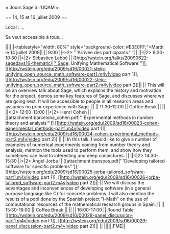 = Jours Sage à l'UQAM =

== 14, 15 et 16 juillet 2009 ==

Local : ...

Se veut accessible à tous...



||||||<tablestyle="width: 80%" style="background-color: #E0E0FF;">Mardi le 14 juillet 2009||
|| 9:00 ||<-2> '''Arrivée des participants.''' ||
||<|2> 9:30-10:30 ||<|2> Sébastien Labbé || [[http://wstein.org/talks/20090622-sagedays16-thematic/|'''Sage: Unifying Mathematical Software''']], [[http://wstein.org/edu/2009/sd16/00021-stein-unifying_open_source_math_software-part1.m4v|video part 1]], [[http://wstein.org/edu/2009/sd16/00022-stein-unifying_open_source_math_software-part2.m4v|video part 2]]||
|| This will be an overview talk about Sage, which explains the history and motivation for the project, demos some key features of Sage, and discusses where we are going next. It will be accessible to people in all research areas and assumes no prior experience with Sage. ||
|| 11:30-12:00 || Coffee&nbsp;Break || ||
||<|2> 12:00-13:00 ||<|2> Henri&nbsp;Cohen || [[attachment:barcelona_cohen.pdf|'''Experimental methods in number theory and analysis''']] [[http://wstein.org/edu/2009/sd16/00023-cohen-experimental_methods-part1.m4v|video part 1]], [[http://wstein.org/edu/2009/sd16/00024-cohen-experimental_methods-part2.m4v|video part 2]] ||
|| In this talk, I would like to give a number of examples of numerical experiments coming from number theory and analysis, mention the tools used to perform them, and show how they sometimes can lead to interesting and deep conjectures. ||
||<|2> 14:30-15:30 ||<|2> Àngel&nbsp;Jorba || [[attachment:transpes.pdf|'''Developing tailored software for specific problems''']]   [[http://wstein.org/edu/2009/sd16/00025-jorba-tailored_software-part1.m4v|video part 1]], [[http://wstein.org/edu/2009/sd16/00026-jorba-tailored_software-part2.m4v|video part 2]]||
|| We will discuss the advantages and inconveniences of developing software (in a general purpose language like C) for concrete problems. I will also mention the results of a pool done by the Spanish project "i-Math" on the use of computational resources of the mathematical research groups in Spain. ||
|| 15:30-16:00 || Coffee&nbsp;Break || ||
|| 16:00-17:00 || Round&nbsp;Table [[http://wstein.org/edu/2009/sd16/00028-panel_discussion-part1.m4v|video part 1]], [[http://wstein.org/edu/2009/sd16/00029-panel_discussion-part2.m4v|video part 2]]|| ||
||||||FME||
